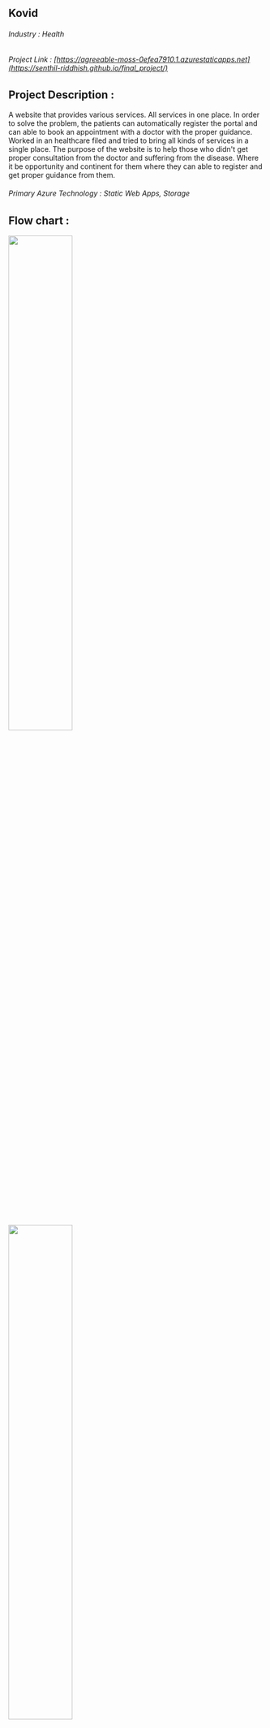 ## Kovid
###### Industry     : Health 
###### Project Link : [https://agreeable-moss-0efea7910.1.azurestaticapps.net](https://senthil-riddhish.github.io/final_project/)
## Project Description :
A website that provides various services. All services in one place. In order to solve the problem, the patients can automatically register the portal and can able to book an appointment with a doctor with the proper guidance. Worked in an healthcare filed and tried to bring all kinds of services in a single place. The purpose of the website is to help those who didn't get proper consultation from the doctor and suffering from the disease. Where it be opportunity and continent for them where they can able to register and get proper guidance from them.
###### Primary Azure Technology : Static Web Apps, Storage
## Flow chart :
<img src="https://docs.microsoft.com/en-us/azure/static-web-apps/media/local-development/cli-conceptual.png" height="50%" width="50%">

<img src="https://techcommunity.microsoft.com/t5/image/serverpage/image-id/183512i380FC55BF9A766DB/image-size/large?v=v2&px=999" height="50%" width="50%">

## Steps Followed
* Create a repository
- Clone the repository
* Create a static web app
<br />

1.Sign in to the Azure CLI by using the following command.
```
Azure CLI
az login
```
2.Create a resource group.
3.Create a variable to hold your GitHub user name.
```
GITHUB_USER_NAME=<YOUR_GITHUB_USER_NAME>
```
4.Create a new static web app from your repository.
```
az staticwebapp create \
    --name my-first-static-web-app \
    --resource-group my-swa-group \
    --source https://github.com/$GITHUB_USER_NAME/my-first-static-web-app \
    --location "eastus2" \
    --branch main \
    --app-location "src" \
    --login-with-github
```
5.Enter the user code as displayed your console's message.<br />
6.Select the Continue button.<br />
7.Select the Authorize AzureAppServiceCLI button.<br />
* View the website
```
az staticwebapp show \
  --name  my-first-static-web-app \
  --query "repositoryUrl"
```
```
az staticwebapp show \
  --name my-first-static-web-app \
  --query "defaultHostname"
```
## Github commands : 
```
git init
git add -A
git commit -m 'Added my project'
git remote add origin git@github.com:sammy/my-new-project.git
```
## Problem Statement/Opportunity :
A service-based website where it provides various kinds of services. Many people can't get the opportunity to consult a doctor and facing difficulties to get prescription from them. Even the old age people can't get the doctor's appointment. But website that has been created provides various services like testing the patient's doctor appointment and doctor consultancy. All these services in a single place where the patients can be benefited. The future and enhancement would be disease identification along with the proper systematic consultant. The medicine and consultant in a systematics mode. The opportunity would be development and upgradation of doctor and patient co-ordination. Provides help for those who didn't get an opportunity to consult a doctor.

      

